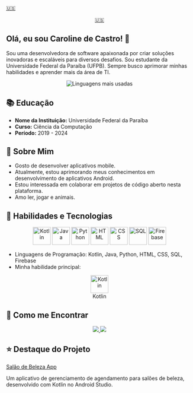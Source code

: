 [🇺🇸](https://github.com/CarolShiny/CarolShiny/blob/main-en/README.md)

<p align="center">
 <a href="https://github.com/CarolShiny/CarolShiny/blob/main-en/README.md">🇺🇸</a>
</p>

## Olá, eu sou Caroline de Castro! 👋

Sou uma desenvolvedora de software apaixonada por criar soluções inovadoras e escaláveis para diversos desafios. Sou estudante da Universidade Federal da Paraíba (UFPB). Sempre busco aprimorar minhas habilidades e aprender mais da área de TI.

<p align="center">
  <img src="https://github-readme-stats.vercel.app/api/top-langs/?username=CarolShiny&bg_color=000000&langs_count_color=ff69b4" alt="Linguagens mais usadas">
</p>

## 📚 Educação

- **Nome da Instituição:** Universidade Federal da Paraíba
- **Curso:** Ciência da Computação
- **Período:** 2019 - 2024

## 💬 Sobre Mim

- Gosto de desenvolver aplicativos mobile.
- Atualmente, estou aprimorando meus conhecimentos em desenvolvimento de aplicativos Android.
- Estou interessada em colaborar em projetos de código aberto nesta plataforma.
- Amo ler, jogar e animais.

## 🔧 Habilidades e Tecnologias

<p align="center">
  <img src="https://img.icons8.com/color/48/000000/kotlin.png" alt="Kotlin" width="48" height="48"/>
  <img src="https://img.icons8.com/color/48/000000/java-coffee-cup-logo.png" alt="Java" width="48" height="48"/>
  <img src="https://img.icons8.com/color/48/000000/python.png" alt="Python" width="48" height="48"/>
  <img src="https://img.icons8.com/color/48/000000/html-5.png" alt="HTML" width="48" height="48"/>
  <img src="https://img.icons8.com/color/48/000000/css3.png" alt="CSS" width="48" height="48"/>
  <img src="https://img.icons8.com/color/48/000000/sql.png" alt="SQL" width="48" height="48"/>
  <img src="https://img.icons8.com/color/48/000000/firebase.png" alt="Firebase" width="48" height="48"/>
</p>

- Linguagens de Programação: Kotlin, Java, Python, HTML, CSS, SQL, Firebase
- Minha habilidade principal:
<p align="center">  
  <img src="https://img.icons8.com/color/48/000000/kotlin.png" alt="Kotlin" width="48" height="48"/><br>
  Kotlin
</p>


## 🚀 Como me Encontrar

<div align="center">
  <a href="caroline.castro958@gmail.com">
    <img src="https://img.shields.io/badge/gmail-%23DD0031.svg?&style=for-the-badge&logo=gmail&logoColor=white"/>    
  </a>
  <a href="https://www.linkedin.com/in/carolinecastro8b">
    <img src="https://img.shields.io/badge/linkedin-%230077B5.svg?&style=for-the-badge&logo=linkedin&logoColor=white" />
  </a>
</div>


## ⭐ Destaque do Projeto

[Salão de Beleza App](https://github.com/CarolShiny/SB-SpaceX.git)



Um aplicativo de gerenciamento de agendamento para salões de beleza, desenvolvido com Kotlin no Android Studio.









